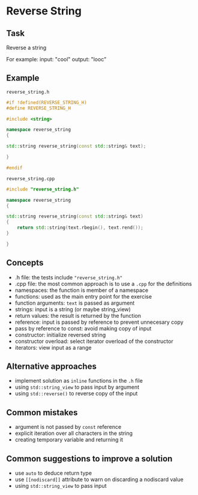 # Reverse String

## Task

Reverse a string

For example:
input: "cool"
output: "looc"

## Example

`reverse_string.h`

```cpp
#if !defined(REVERSE_STRING_H)
#define REVERSE_STRING_H

#include <string>

namespace reverse_string
{

std::string reverse_string(const std::string& text);

}

#endif
```

`reverse_string.cpp`

```cpp
#include "reverse_string.h"

namespace reverse_string
{

std::string reverse_string(const std::string& text)
{
    return std::string(text.rbegin(), text.rend());
}

}
```

## Concepts

- .h file: the tests include `"reverse_string.h"`
- .cpp file: the most common approach is to use a `.cpp` for the definitions
- namespaces: the function is member of a namespace
- functions: used as the main entry point for the exercise
- function arguments: `text` is passed as argument
- strings: input is a string (or maybe string_view)
- return values: the result is returned by the function
- reference: input is passed by reference to prevent unnecesary copy
- pass by reference to const: avoid making copy of input
- constructor: initialize reversed string
- constructor overload: select iterator overload of the constructor
- iterators: view input as a range

## Alternative approaches

- implement solution as `inline` functions in the `.h` file
- using `std::string_view` to pass input by argument
- using `std::reverse()` to reverse copy of the input

## Common mistakes

- argument is not passed by `const` reference
- explicit iteration over all characters in the string
- creating temporary variable and returning it

## Common suggestions to improve a solution

- use `auto` to deduce return type
- use `[[nodiscard]]` attribute to warn on discarding a nodiscard value
- using `std::string_view` to pass input
